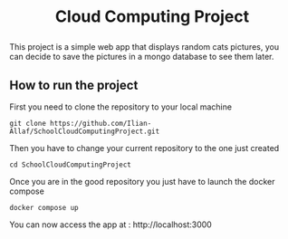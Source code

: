 # <p align="center">Cloud Computing Project</p>

This project is a simple web app that displays random cats pictures, you can decide to save the pictures in a mongo database to see them later.


## How to run the project

First you need to clone the repository to your local machine

```
git clone https://github.com/Ilian-Allaf/SchoolCloudComputingProject.git
```

Then you have to change your current repository to the one just created

```
cd SchoolCloudComputingProject
```

Once you are in the good repository you just have to launch the docker compose

```
docker compose up
```

You can now access the app at :
http://localhost:3000
